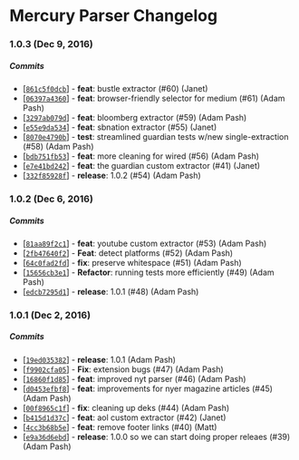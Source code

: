# Mercury Parser Changelog

### 1.0.3 (Dec 9, 2016)

##### Commits

* [[`861c5f0dcb`](https://github.com/postlight/mercury-parser/commit/861c5f0dcb)] - **feat**: bustle extractor (#60) (Janet) 
* [[`06397a4360`](https://github.com/postlight/mercury-parser/commit/06397a4360)] - **feat**: browser-friendly selector for medium (#61) (Adam Pash) 
* [[`3297ab079d`](https://github.com/postlight/mercury-parser/commit/3297ab079d)] - **feat**: bloomberg extractor (#59) (Adam Pash) 
* [[`e55e9da534`](https://github.com/postlight/mercury-parser/commit/e55e9da534)] - **feat**: sbnation extractor (#55) (Janet) 
* [[`8070e4790b`](https://github.com/postlight/mercury-parser/commit/8070e4790b)] - **test**: streamlined guardian tests w/new single-extraction (#58) (Adam Pash) 
* [[`bdb751fb53`](https://github.com/postlight/mercury-parser/commit/bdb751fb53)] - **feat**: more cleaning for wired (#56) (Adam Pash) 
* [[`e7e41bd242`](https://github.com/postlight/mercury-parser/commit/e7e41bd242)] - **feat**: the guardian custom extractor (#41) (Janet) 
* [[`332f85928f`](https://github.com/postlight/mercury-parser/commit/332f85928f)] - **release**: 1.0.2 (#54) (Adam Pash) 

### 1.0.2 (Dec 6, 2016)

##### Commits

* [[`81aa89f2c1`](https://github.com/postlight/mercury-parser/commit/81aa89f2c1)] - **feat**: youtube custom extractor (#53) (Adam Pash)
* [[`2fb47640f2`](https://github.com/postlight/mercury-parser/commit/2fb47640f2)] - **Feat**: detect platforms (#52) (Adam Pash)
* [[`64c0fad2fd`](https://github.com/postlight/mercury-parser/commit/64c0fad2fd)] - **fix**: preserve whitespace (#51) (Adam Pash)
* [[`15656cb3e1`](https://github.com/postlight/mercury-parser/commit/15656cb3e1)] - **Refactor**: running tests more efficiently (#49) (Adam Pash)
* [[`edcb7295d1`](https://github.com/postlight/mercury-parser/commit/edcb7295d1)] - **release**: 1.0.1 (#48) (Adam Pash)

### 1.0.1 (Dec 2, 2016)

##### Commits

* [[`19ed035382`](https://github.com/postlight/mercury-parser/commit/19ed035382)] - **release**: 1.0.1 (Adam Pash)
* [[`f9902cfa05`](https://github.com/postlight/mercury-parser/commit/f9902cfa05)] - **Fix**: extension bugs (#47) (Adam Pash)
* [[`16860f1d85`](https://github.com/postlight/mercury-parser/commit/16860f1d85)] - **feat**: improved nyt parser (#46) (Adam Pash)
* [[`d0453efbf8`](https://github.com/postlight/mercury-parser/commit/d0453efbf8)] - **feat**: improvements for nyer magazine articles (#45) (Adam Pash)
* [[`00f8965c1f`](https://github.com/postlight/mercury-parser/commit/00f8965c1f)] - **fix**: cleaning up deks (#44) (Adam Pash)
* [[`b415d1d37c`](https://github.com/postlight/mercury-parser/commit/b415d1d37c)] - **feat**: aol custom extractor (#42) (Janet)
* [[`4cc3b68b5e`](https://github.com/postlight/mercury-parser/commit/4cc3b68b5e)] - **feat**: remove footer links (#40) (Matt)
* [[`e9a36d6ebd`](https://github.com/postlight/mercury-parser/commit/e9a36d6ebd)] - **release**: 1.0.0 so we can start doing proper releaes (#39) (Adam Pash)
